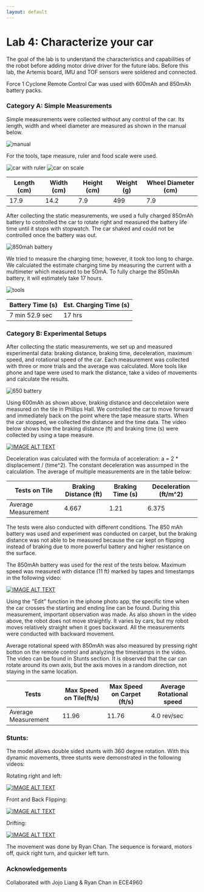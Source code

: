 ```yaml
---
layout: default
---
```


# Lab 4: Characterize your car

The goal of the lab is to understand the characteristics and capabilities of the robot before adding motor drive driver for the future labs. 
Before this lab, the Artemis board, IMU and TOF sensors were soldered and connected.

Force 1 Cyclone Remote Control Car was used with 600mAh and 850mAh battery packs. 

### Category A: Simple Measurements

Simple measurements were collected without any control of the car. Its length, width and wheel diameter are measured as shown in the manual below.

![manual](img4/manual_pic.jpg)

For the tools, tape measure, ruler and food scale were used.

![car with ruler](img4/length.jpg)
![car on scale](img4/weight.jpg)

|  Length (cm)  |   Width (cm)  |  Height (cm)  |   Weight (g)  | Wheel Diameter (cm) | 
| ------------- | ------------- | ------------- | ------------- | ------------------- | 
|     17.9      |     14.2      |      7.9      |      499      |         7.9         | 

After collecting the static measurements, we used a fully charged 850mAh battery to controlled the car to rotate right and measured the battery life time until it stops with stopwatch. The car shaked and could not be controlled once the battery was out. 

![850mah battery](img4/850mAh.jpg)

We tried to measure the charging time; however, it took too long to charge. We calculated the estimate charging time by measuring the current with a multimeter which measured to be 50mA. To fully charge the 850mAh battery, it will estimately take 17 hours. 

![tools](img4/tools.jpg)

|  Battery Time (s) | Est. Charging Time (s) |
| ----------------- | ---------------------- |
|  7 min 52.9 sec   |         17 hrs         |



### Category B: Experimental Setups

After collecting the static measurements, we set up and measured experimental data: braking distance, braking time, deceleration, maximum speed, and rotational speed of the car. Each measurement was collected with three or more trials and the average was calculated. More tools like phone and tape were used to mark the distance, take a video of movements and calculate the results. 

![650 battery](img4/600mAh.jpg)

Using 600mAh as shown above, braking distance and decceletaion were measured on the tile in Phillips Hall.
We controlled the car to move forward and immediately back on the point where the tape measure starts. When the car stopped, we collected the distance and the time data. The video below shows how the braking distance (ft) and braking time (s) were collected by using a tape measure.

[![IMAGE ALT TEXT](http://img.youtube.com/vi/xqCNV086g_8/0.jpg)](https://youtu.be/xqCNV086g_8)

Deceleration was calculated with the formula of acceleration: a = 2 * displacement / (time^2).
The constant deceleration was assumped in the calculation. The average of multiple measurements are in the table below:

|   Tests on Tile    | Braking Distance (ft) | Braking Time (s) | Deceleration (ft/m^2) |
| ------------------ | --------------------- | ---------------- |---------------------- |
| Average Measurement|          4.667        |      1.21        |          6.375        |

The tests were also conducted with different conditions. The 850 mAh battery was used and experiment was conducted on carpet, but the braking distance was not able to be measured because the car kept on flipping instead of braking due to more powerful battery and higher resistance on the surface. 

The 850mAh battery was used for the rest of the tests below. Maximum speed was measured with distance (11 ft) marked by tapes and timestamps in the following video:

[![IMAGE ALT TEXT](http://img.youtube.com/vi/jtWkd7p5gCs/0.jpg)](https://youtu.be/jtWkd7p5gCs)

Using the "Edit" function in the iphone photo app, the specific time when the car crosses the starting and ending line can be found. During this measurement, important observation was made. As also shown in the video above, the robot does not move straightly. It varies by cars, but my robot moves relatively straight when it goes backward. All the measurements were conducted with backward movement. 

Average rotational speed with 850mAh was also measured by pressing right botton on the remote control and analyzing the timestamps in the video. The video can be found in Stunts section. It is observed that the car can rotate around its own axis, but the axis moves in a random direction, not staying in the same location. 

|         Tests       | Max Speed on Tile(ft/s) | Max Speed on Carpet (ft/s) |  Average Rotational speed   | 
| ------------------- | ----------------------- | -------------------------- | --------------------------- |
| Average Measurement |           11.96         |             11.76          |         4.0 rev/sec         |


### Stunts: 

The model allows double sided stunts with 360 degree rotation. With this dynamic movements, three stunts were demonstrated in the following videos:

Rotating right and left:

[![IMAGE ALT TEXT](http://img.youtube.com/vi/PPllbOeb7gg/0.jpg)](https://youtu.be/PPllbOeb7gg)

Front and Back Flipping: 

[![IMAGE ALT TEXT](http://img.youtube.com/vi/OfAg5bLzBa8/0.jpg)](https://youtu.be/OfAg5bLzBa8)


Drifting: 

[![IMAGE ALT TEXT](http://img.youtube.com/vi/wErjgSo97Jg/0.jpg)](https://youtu.be/wErjgSo97Jg)

The movement was done by Ryan Chan. The sequence is forward, motors off, quick right turn, and quicker left turn.

### Acknowledgements

Collaborated with Jojo Liang & Ryan Chan in ECE4960
